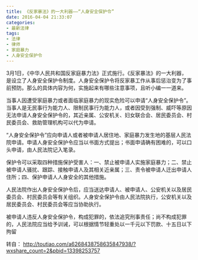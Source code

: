 ```yaml
---
title: 《反家暴法》的一大利器——“人身安全保护令”
date: 2016-04-04 21:33:07
categories:
- 最新法律
tags:
- 法律
- 律师
- 家庭暴力
- 人身安全保护令
---
```


3月1日，《中华人民共和国反家庭暴力法》正式施行。《反家暴法》的一大利器，是设立了人身安全保护令制度。人身安全保护令将反家暴工作从事后惩治变为了事前预防。那么的具体内容为何，实施起来有哪些注意事项，且听小编一一道来。

当事人因遭受家庭暴力或者面临家庭暴力的现实危险可以申请“人身安全保护令”。当事人是无民事行为能力人、限制民事行为能力人，或者因受到强制、威吓等原因无法申请人身安全保护令的，其近亲属、公安机关、妇女联合会、居民委员会、村民委员会、救助管理机构可以代为申请。

“人身安全保护令”应向申请人或者被申请人居住地、家庭暴力发生地的基层人民法院申请。申请人身安全保护令应当以书面方式提出；书面申请确有困难的，可以口头申请，由人民法院记入笔录。

保护令可以采取四种措施保护受害人：一、禁止被申请人实施家庭暴力；二、禁止被申请人骚扰、跟踪、接触申请人及其相关近亲属；三、责令被申请人迁出申请人住所；四、保护申请人人身安全的其他措施。

人民法院作出人身安全保护令后，应当送达申请人、被申请人、公安机关以及居民委员会、村民委员会等有关组织。人身安全保护令由人民法院执行，公安机关以及居民委员会、村民委员会等应当协助执行。

被申请人违反人身安全保护令，构成犯罪的，依法追究刑事责任；尚不构成犯罪的，人民法院应当给予训诫，可以根据情节轻重处以一千元以下罚款、十五日以下拘留

转自：
http://toutiao.com/a6268438758635847938/?wxshare_count=2&pbid=13398253757